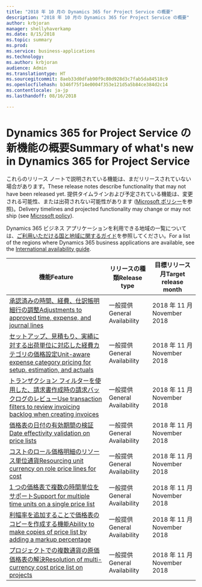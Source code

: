 ```yaml
---
title: "2018 年 10 月の Dynamics 365 for Project Service の概要"
description: "2018 年 10 月の Dynamics 365 for Project Service の概要"
author: krbjoran
manager: shellyhaverkamp
ms.date: 8/15/2018
ms.topic: summary
ms.prod: 
ms.service: business-applications
ms.technology: 
ms.author: krbjoran
audience: Admin
ms.translationtype: HT
ms.sourcegitcommit: 8aeb33d0dfab90f9c80d928d3c7fab5da84518c9
ms.openlocfilehash: b346f75f14e0004f353e121d5a5b84ce384d2c14
ms.contentlocale: ja-jp
ms.lasthandoff: 08/16/2018

---
```

#  <a name="summary-of-whats-new-in-dynamics-365-for-project-service"></a><span data-ttu-id="e043a-103">Dynamics 365 for Project Service の新機能の概要</span><span class="sxs-lookup"><span data-stu-id="e043a-103">Summary of what's new in Dynamics 365 for Project Service</span></span>

<span data-ttu-id="e043a-104">これらのリリース ノートで説明されている機能は、まだリリースされていない場合があります。</span><span class="sxs-lookup"><span data-stu-id="e043a-104">These release notes describe functionality that may not have been released yet.</span></span> <span data-ttu-id="e043a-105">提供タイムラインおよび予定されている機能は、変更される可能性、または出荷されない可能性があります ([Microsoft ポリシー](https://go.microsoft.com/fwlink/p/?linkid=2007332)を参照)。</span><span class="sxs-lookup"><span data-stu-id="e043a-105">Delivery timelines and projected functionality may change or may not ship (see [Microsoft policy](https://go.microsoft.com/fwlink/p/?linkid=2007332)).</span></span>

<span data-ttu-id="e043a-106">Dynamics 365 ビジネス アプリケーションを利用できる地域の一覧については、[ご利用いただける国と地域に関するガイド](https://aka.ms/dynamics_365_international_availability_deck)を参照してください。</span><span class="sxs-lookup"><span data-stu-id="e043a-106">For a list of the regions where Dynamics 365 business applications are available, see the [International availability guide](https://aka.ms/dynamics_365_international_availability_deck).</span></span> 


| <span data-ttu-id="e043a-107">機能</span><span class="sxs-lookup"><span data-stu-id="e043a-107">Feature</span></span>                                                                                                                                                                                                 | <span data-ttu-id="e043a-108">リリースの種類</span><span class="sxs-lookup"><span data-stu-id="e043a-108">Release type</span></span> | <span data-ttu-id="e043a-109">目標リリース月</span><span class="sxs-lookup"><span data-stu-id="e043a-109">Target release month</span></span> |
|---------------------------------------------------------------------------------------------------------------------------------------------------------------------------------------------------------|--------------|----------------------|
| [<span data-ttu-id="e043a-110">承認済みの時間、経費、仕訳帳明細行の調整</span><span class="sxs-lookup"><span data-stu-id="e043a-110">Adjustments   to approved time, expense, and journal lines</span></span>](../project-service/customer-driven-enhancements/adjustments-approved-time-expense-journal-lines.md)                                       | <span data-ttu-id="e043a-111">一般提供</span><span class="sxs-lookup"><span data-stu-id="e043a-111">General Availability</span></span>           | <span data-ttu-id="e043a-112">2018 年 11 月</span><span class="sxs-lookup"><span data-stu-id="e043a-112">November 2018</span></span>          |
| [<span data-ttu-id="e043a-113">セットアップ、見積もり、実績に対する出荷単位に対応した経費カテゴリの価格設定</span><span class="sxs-lookup"><span data-stu-id="e043a-113">Unit-aware   expense category pricing for setup, estimation, and actuals</span></span>](../project-service/customer-driven-enhancements/unit-aware-expense-category-pricing-setup-estimation-actuals.md)           | <span data-ttu-id="e043a-114">一般提供</span><span class="sxs-lookup"><span data-stu-id="e043a-114">General Availability</span></span>           | <span data-ttu-id="e043a-115">2018 年 11 月</span><span class="sxs-lookup"><span data-stu-id="e043a-115">November 2018</span></span>          |
| [<span data-ttu-id="e043a-116">トランザクション フィルターを使用した、請求書作成時の請求バックログのレビュー</span><span class="sxs-lookup"><span data-stu-id="e043a-116">Use transaction filters to review invoicing backlog when creating invoices</span></span>](../project-service/customer-driven-enhancements/use-transaction-filters-review-invoicing-backlog-creating-invoices.md) | <span data-ttu-id="e043a-117">一般提供</span><span class="sxs-lookup"><span data-stu-id="e043a-117">General Availability</span></span>           | <span data-ttu-id="e043a-118">2018 年 11 月</span><span class="sxs-lookup"><span data-stu-id="e043a-118">November 2018</span></span>          |
| [<span data-ttu-id="e043a-119">価格表の日付の有効期間の検証</span><span class="sxs-lookup"><span data-stu-id="e043a-119">Date effectivity validation on price lists</span></span>](../project-service/customer-driven-enhancements/date-effectivity-validations.md)                                                                       | <span data-ttu-id="e043a-120">一般提供</span><span class="sxs-lookup"><span data-stu-id="e043a-120">General Availability</span></span>           | <span data-ttu-id="e043a-121">2018 年 11 月</span><span class="sxs-lookup"><span data-stu-id="e043a-121">November 2018</span></span>          |
| [<span data-ttu-id="e043a-122">コストのロール価格明細のリソース単位通貨</span><span class="sxs-lookup"><span data-stu-id="e043a-122">Resourcing unit currency on role price lines for cost</span></span>](../project-service/customer-driven-enhancements/resourcing-unit-currency-on-pricelist-lines.md)                                             | <span data-ttu-id="e043a-123">一般提供</span><span class="sxs-lookup"><span data-stu-id="e043a-123">General Availability</span></span>           | <span data-ttu-id="e043a-124">2018 年 11 月</span><span class="sxs-lookup"><span data-stu-id="e043a-124">November 2018</span></span>          |
| [<span data-ttu-id="e043a-125">1 つの価格表で複数の時間単位をサポート</span><span class="sxs-lookup"><span data-stu-id="e043a-125">Support for multiple time units on a single price list</span></span>](../project-service/customer-driven-enhancements/Support-for-timeunit-for-resource-pricing.md)                                              | <span data-ttu-id="e043a-126">一般提供</span><span class="sxs-lookup"><span data-stu-id="e043a-126">General Availability</span></span>           | <span data-ttu-id="e043a-127">2018 年 11 月</span><span class="sxs-lookup"><span data-stu-id="e043a-127">November 2018</span></span>          |
| [<span data-ttu-id="e043a-128">利幅率を追加することで価格表のコピーを作成する機能</span><span class="sxs-lookup"><span data-stu-id="e043a-128">Ability to make copies of price list by adding a markup percentage</span></span>](../project-service/customer-driven-enhancements/Copies-of-price-list-adding-markup.md)                                         | <span data-ttu-id="e043a-129">一般提供</span><span class="sxs-lookup"><span data-stu-id="e043a-129">General Availability</span></span>           | <span data-ttu-id="e043a-130">2018 年 11 月</span><span class="sxs-lookup"><span data-stu-id="e043a-130">November 2018</span></span>          |
| [<span data-ttu-id="e043a-131">プロジェクトでの複数通貨の原価価格表の解決</span><span class="sxs-lookup"><span data-stu-id="e043a-131">Resolution of multi-currency cost price list on projects</span></span>](../project-service/customer-driven-enhancements/Resolution-of-cost-price-list-for-projects.md)                                           | <span data-ttu-id="e043a-132">一般提供</span><span class="sxs-lookup"><span data-stu-id="e043a-132">General Availability</span></span>           | <span data-ttu-id="e043a-133">2018 年 11 月</span><span class="sxs-lookup"><span data-stu-id="e043a-133">November 2018</span></span>          |

